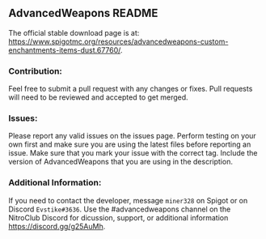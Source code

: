 ## AdvancedWeapons README
The official stable download page is at: https://www.spigotmc.org/resources/advancedweapons-custom-enchantments-items-dust.67760/.

### Contribution:
Feel free to submit a pull request with any changes or fixes.
Pull requests will need to be reviewed and accepted to get merged.

### Issues:
Please report any valid issues on the issues page.
Perform testing on your own first and make sure you are using the latest files before reporting an issue.
Make sure that you mark your issue with the correct tag.
Include the version of AdvancedWeapons that you are using in the description.

### Additional Information:
If you need to contact the developer, message `miner328` on Spigot or on Discord `Evstike#3636`.
Use the #advancedweapons channel on the NitroClub Discord for dicussion, support, or additional information https://discord.gg/g25AuMh.
